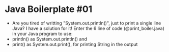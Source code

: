 # Java Boilerplate #01
- Are you tired of writting "System.out.println()", just to print a single line Java? I have a solution for it! Enter the 6 line of code (@print_boiler.java) in your Java program to use:
- println() as System.out.println() and
- print() as System.out.print(), for printing String in the output

